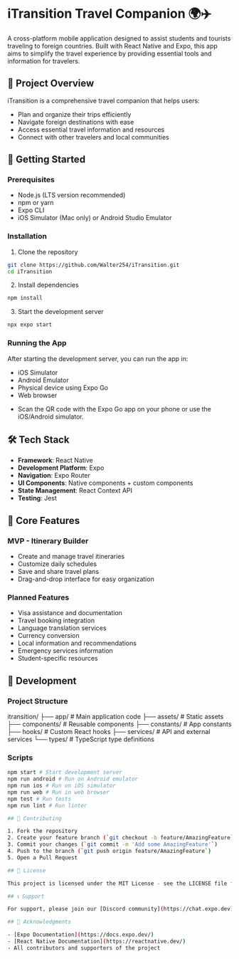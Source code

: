 # iTransition Travel Companion 🌍✈️

A cross-platform mobile application designed to assist students and tourists traveling to foreign countries. Built with React Native and Expo, this app aims to simplify the travel experience by providing essential tools and information for travelers.

## 🎯 Project Overview

iTransition is a comprehensive travel companion that helps users:
- Plan and organize their trips efficiently
- Navigate foreign destinations with ease
- Access essential travel information and resources
- Connect with other travelers and local communities

## 🚀 Getting Started

### Prerequisites

- Node.js (LTS version recommended)
- npm or yarn
- Expo CLI
- iOS Simulator (Mac only) or Android Studio Emulator

### Installation

1. Clone the repository

```bash
git clone https://github.com/Walter254/iTransition.git
cd iTransition
```

2. Install dependencies

```bash
npm install
```

3. Start the development server

```bash
npx expo start
```

### Running the App

After starting the development server, you can run the app in:
- iOS Simulator
- Android Emulator
- Physical device using Expo Go
- Web browser

* Scan the QR code with the Expo Go app on your phone or use the iOS/Android simulator.

## 🛠 Tech Stack

- **Framework**: React Native
- **Development Platform**: Expo
- **Navigation**: Expo Router
- **UI Components**: Native components + custom components
- **State Management**: React Context API
- **Testing**: Jest

## 📱 Core Features

### MVP - Itinerary Builder
- Create and manage travel itineraries
- Customize daily schedules
- Save and share travel plans
- Drag-and-drop interface for easy organization

### Planned Features
- Visa assistance and documentation
- Travel booking integration
- Language translation services
- Currency conversion
- Local information and recommendations
- Emergency services information
- Student-specific resources

## 🔧 Development

### Project Structure

itransition/
├── app/ # Main application code
├── assets/ # Static assets
├── components/ # Reusable components
├── constants/ # App constants
├── hooks/ # Custom React hooks
├── services/ # API and external services
└── types/ # TypeScript type definitions

### Scripts

``` bash
npm start # Start development server
npm run android # Run on Android emulator
npm run ios # Run on iOS simulator
npm run web # Run in web browser
npm test # Run tests
npm run lint # Run linter

## 🤝 Contributing

1. Fork the repository
2. Create your feature branch (`git checkout -b feature/AmazingFeature`)
3. Commit your changes (`git commit -m 'Add some AmazingFeature'`)
4. Push to the branch (`git push origin feature/AmazingFeature`)
5. Open a Pull Request

## 📄 License

This project is licensed under the MIT License - see the LICENSE file for details.

## 📞 Support

For support, please join our [Discord community](https://chat.expo.dev) or open an issue in the repository.

## 🙏 Acknowledgments

- [Expo Documentation](https://docs.expo.dev/)
- [React Native Documentation](https://reactnative.dev/)
- All contributors and supporters of the project
